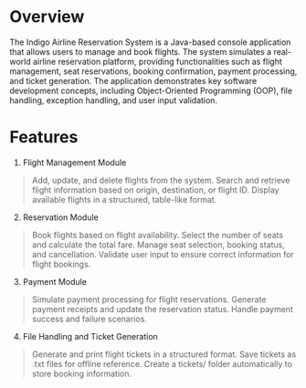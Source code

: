 # Overview
The Indigo Airline Reservation System is a Java-based console application that allows users to manage and book flights. The system simulates a real-world airline reservation platform, providing functionalities such as flight management, seat reservations, booking confirmation, payment processing, and ticket generation. The application demonstrates key software development concepts, including Object-Oriented Programming (OOP), file handling, exception handling, and user input validation.

# Features
1. Flight Management Module
> Add, update, and delete flights from the system.
> Search and retrieve flight information based on origin, destination, or flight ID.
> Display available flights in a structured, table-like format.

2. Reservation Module
> Book flights based on flight availability.
> Select the number of seats and calculate the total fare.
> Manage seat selection, booking status, and cancellation.
> Validate user input to ensure correct information for flight bookings.

3. Payment Module
> Simulate payment processing for flight reservations.
> Generate payment receipts and update the reservation status.
> Handle payment success and failure scenarios.


4. File Handling and Ticket Generation
> Generate and print flight tickets in a structured format.
> Save tickets as .txt files for offline reference.
> Create a tickets/ folder automatically to store booking information.
